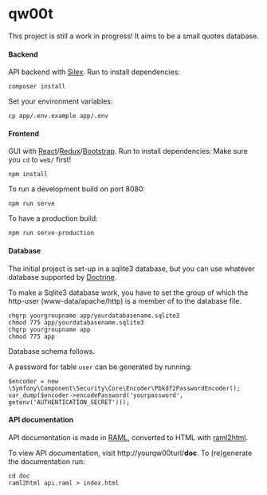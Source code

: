 # qw00t

This project is still a work in progress! It aims to be a small quotes database.

#### Backend
API backend with [Silex](https://github.com/silexphp/Silex). Run to install dependencies:

    composer install

Set your environment variables:

    cp app/.env.example app/.env

#### Frontend
GUI with [React](https://github.com/facebook/react)/[Redux](https://github.com/reactjs/redux)/[Bootstrap](https://github.com/twbs/bootstrap). Run to install dependencies:
Make sure you `cd` to `web/` first!

    npm install

To run a development build on port 8080: 

    npm run serve

To have a production build:

    npm run serve-production

#### Database
The initial project is set-up in a sqlite3 database, but you can use whatever database supported by [Doctrine](https://github.com/doctrine/dbal).

To make a Sqlite3 database work, you have to set the group of which the http-user (www-data/apache/http) is a member of to the database file.

    chgrp yourgroupname app/yourdatabasename.sqlite3
    chmod 775 app/yourdatabasename.sqlite3
    chgrp yourgroupname app
    chmod 775 app

Database schema follows.

A password for table `user` can be generated by running:

    $encoder = new \Symfony\Component\Security\Core\Encoder\Pbkdf2PasswordEncoder();
    var_dump($encoder->encodePassword('yourpassword', getenv('AUTHENTICATION_SECRET')));

#### API documentation
API documentation is made in [RAML](https://github.com/raml-org/raml-spec), converted to HTML with [raml2html](https://github.com/raml2html/raml2html).

To view API documentation, visit http://yourqw00turl/**doc**. To (re)generate the documentation run:

    cd doc
    raml2html api.raml > index.html
